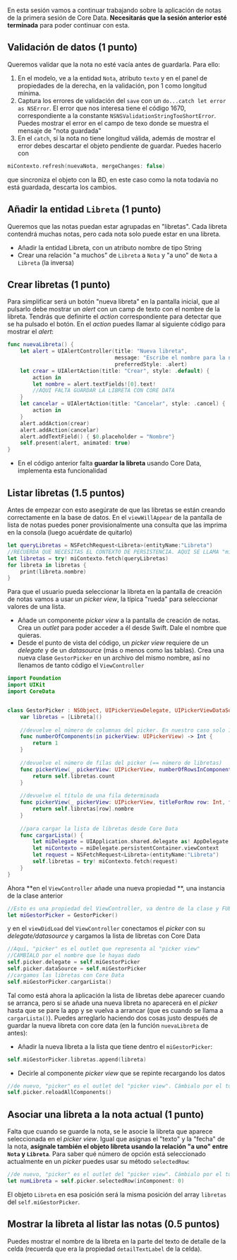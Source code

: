 
En esta sesión vamos a continuar trabajando sobre la aplicación de notas de la primera sesión de Core Data. **Necesitarás que la sesión anterior esté terminada** para poder continuar con esta.

## Validación de datos (1 punto)

Queremos validar que la nota no esté vacía antes de guardarla. Para ello:

1. En el modelo, ve a la entidad `Nota`, atributo `texto` y en el panel de propiedades de la derecha, en la validación, pon 1 como longitud mínima.
2. Captura los errores de validación del `save` con un `do...catch let error as NSError`. El error que nos interesa tiene el código 1670, correspondiente a la constante `NSNSValidationStringTooShortError`. Puedes mostrar el error en el campo de texo donde se muestra el mensaje de "nota guardada"
3. En el `catch`, si la nota no tiene longitud válida, además de mostrar el error debes descartar el objeto pendiente de guardar. Puedes hacerlo con

```swift
miContexto.refresh(nuevaNota, mergeChanges: false)
```
que sincroniza el objeto con la BD, en este caso como la nota todavía no está guardada, descarta los cambios.

## Añadir la entidad `Libreta` (1 punto)

Queremos que las notas puedan estar agrupadas en "libretas". Cada libreta contendrá muchas notas, pero cada nota solo puede estar en una libreta.

- Añadir la entidad Libreta, con un atributo nombre de tipo String
- Crear una relación "a muchos" de `Libreta` a `Nota` y "a uno" de `Nota` a `Libreta` (la inversa)

## Crear libretas (1 punto)

Para simplificar será un botón "nueva libreta" en la pantalla inicial, que al pulsarlo debe mostrar un *alert* con un camp de texto con el nombre de la libreta. Tendrás que definirte el *action* correspondiente para detectar que se ha pulsado el botón. En el *action* puedes llamar al siguiente código para mostrar el *alert*:

```swift
func nuevaLibreta() {
    let alert = UIAlertController(title: "Nueva libreta",
                                  message: "Escribe el nombre para la nueva libreta",
                                  preferredStyle: .alert)
    let crear = UIAlertAction(title: "Crear", style: .default) {
        action in
        let nombre = alert.textFields![0].text!
        //AQUI FALTA GUARDAR LA LIBRETA CON CORE DATA
    }
    let cancelar = UIAlertAction(title: "Cancelar", style: .cancel) {
        action in
    }
    alert.addAction(crear)
    alert.addAction(cancelar)
    alert.addTextField() { $0.placeholder = "Nombre"}
    self.present(alert, animated: true)
}
```

- En el código anterior falta **guardar la libreta** usando Core Data, implementa esta funcionalidad

## Listar libretas (1.5 puntos)

Antes de empezar con esto asegúrate de que las libretas se están creando correctamente en la base de datos. En el `viewWillAppear` de la pantalla de lista de notas puedes poner provisionalmente una consulta que las imprima en la consola (luego acuérdate de quitarlo)

```swift
let queryLibretas = NSFetchRequest<Libreta>(entityName:"Libreta")
//RECUERDA QUE NECESITAS EL CONTEXTO DE PERSISTENCIA. AQUI SE LLAMA "miContexto"
let libretas = try! miContexto.fetch(queryLibretas)
for libreta in libretas {
    print(libreta.nombre)
}
```

Para que el usuario pueda seleccionar la libreta en la pantalla de creación de notas vamos a usar un *picker view*, la típica "rueda" para seleccionar valores de una lista.

- Añade un componente *picker view* a la pantalla de creación de notas. Crea un *outlet* para poder acceder a él desde Swift. Dale el nombre que quieras.
- Desde el punto de vista del código, un *picker view* requiere de un *delegate* y de un *datasource* (más o menos como las tablas). Crea una nueva clase `GestorPicker` en un archivo del mismo nombre, así no llenamos de tanto código el `ViewController`

```swift
import Foundation
import UIKit
import CoreData


class GestorPicker : NSObject, UIPickerViewDelegate, UIPickerViewDataSource {
    var libretas = [Libreta]()
    
    //devuelve el número de columnas del picker. En nuestro caso solo 1
    func numberOfComponents(in pickerView: UIPickerView) -> Int {
        return 1
    }
    
    //devuelve el número de filas del picker (== número de libretas)
    func pickerView(_ pickerView: UIPickerView, numberOfRowsInComponent component: Int) -> Int {
        return self.libretas.count
    }
    
    //devuelve el título de una fila determinada
    func pickerView(_ pickerView: UIPickerView, titleForRow row: Int, forComponent component: Int) -> String? {
        return self.libretas[row].nombre
    }
    
    //para cargar la lista de libretas desde Core Data
    func cargarLista() {
        let miDelegate = UIApplication.shared.delegate as! AppDelegate
        let miContexto = miDelegate.persistentContainer.viewContext
        let request = NSFetchRequest<Libreta>(entityName:"Libreta")
        self.libretas = try! miContexto.fetch(request)
    }
}
```

Ahora **en el `ViewController` añade una nueva propiedad **, una instancia de la clase anterior

```swift
//Esto es una propiedad del ViewController, va dentro de la clase y FUERA de los métodos
let miGestorPicker = GestorPicker()
```

y en el `viewDidLoad` del `ViewController` conectamos el *picker* con su *delegate/datasource* y cargamos la lista de libretas con Core Data

```swift
//Aquí, "picker" es el outlet que representa al "picker view"
//CAMBIALO por el nombre que le hayas dado
self.picker.delegate = self.miGestorPicker
self.picker.dataSource = self.miGestorPicker
//cargamos las libretas con Core Data
self.miGestorPicker.cargarLista()
```

Tal como está ahora la aplicación la lista de libretas debe aparecer cuando se arranca, pero si se añade una nueva libreta no aparecerá en el *picker* hasta que se pare la app y se vuelva a arrancar (que es cuando se llama a `cargarLista()`). Puedes arreglarlo haciendo dos cosas justo después de guardar la nueva libreta con core data (en la función `nuevaLibreta` de antes):

-  Añadir la nueva libreta a la lista que tiene dentro el `miGestorPicker`: 

```swift
self.miGestorPicker.libretas.append(libreta)
```

- Decirle al componente *picker view* que se repinte recargando los datos

```swift
//de nuevo, "picker" es el outlet del "picker view". Cámbialo por el tuyo
self.picker.reloadAllComponents()
```

## Asociar una libreta a la nota actual (1 punto)

Falta que cuando se guarde la nota, se le asocie la libreta que aparece seleccionada en el *picker view*. Igual que asignas el "texto" y la "fecha" de la nota, **asígnale también el objeto libreta usando la relación "a uno" entre `Nota` y `Libreta`**. Para saber qué número de opción está seleccionado actualmente en un *picker* puedes usar su método `selectedRow`:

```swift
//de nuevo, "picker" es el outlet del "picker view". Cámbialo por el tuyo
let numLibreta = self.picker.selectedRow(inComponent: 0)
```

El objeto `Libreta` en esa posición será la misma posición del array `libretas` del `self.miGestorPicker`.

## Mostrar la libreta al listar las notas (0.5 puntos)

Puedes mostrar el nombre de la libreta en la parte del texto de detalle de la celda (recuerda que era la propiedad `detailTextLabel` de la celda). 